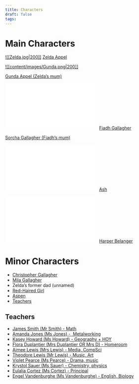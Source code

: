 ```yaml
---
title: Characters
draft: false
tags:
---
```


# Main Characters

[![[Zelda.jpg|200]]](Zelda%20Appel.md)
 [Zelda Appel](Zelda%20Appel.md)
 
[![[content/images/Gunda.png|200]]](Gunda%20Appel.md)

[Gunda Appel (Zelda’s mum)](Gunda%20Appel.md)

![[content/images/Fiadh.jpg|200]](Fiadh%20Gallagher.md)
[Fiadh Gallagher](Fiadh%20Gallagher.md)

[Sorcha Gallagher (Fiadh’s mum)](Sorcha%20Gallagher.md)

![[Ash.jpg|200]](Ash.md)
[Ash](Ash.md)

![[Harper.jpg|200]](Harper%20Belanger.md)
[Harper Belanger](<Harper Belanger.md>)

# Minor Characters
- [Christopher Gallagher](Christopher%20Gallagher.md)
- [Mila Gallagher](Mila%20Gallagher.md)
- Zelda’s former dad (unnamed)
- [Red-Haired Girl](Red-Haired%20Girl.md)
- [Aspen](Aspen.md)
- [Teachers](Teachers.md)

## Teachers
- [James Smith (Mr Smith) - Math](James%20Smith.md)
- [Amanda Jones (Ms Jones) -  Metalworking](Amanda%20Jones.md)
- [Kasey Howard (Ms Howard) - Geography + HOY](Kasey%20Howard.md)
- [Flora Duplantier (Mrs Duplantier OR Mrs D) - Homeroom](Flora%20Duplantier.md)
- [Aimee Lewis (Mrs Lewis) - Media, CompSci](Aimee%20Lewis.md)
- [Theodore Lewis (Mr Lewis) - Music, Art](Theodore%20Lewis.md)
- [Violet Pearce (Ms Pearce) - Drama, music](Violet%20Pearce.md)
- [Krystol Sauer (Ms Sauer) - Chemistry, physics](Krystol%20Sauer.md)
- [Eulalia Cortez (Ms Cortez) - Principal](Eulalia%20Cortez.md)
- [Engel Vandenburghe (Ms Vandenburghe) - English, Biology](Engel%20Vandenburghe.md)

